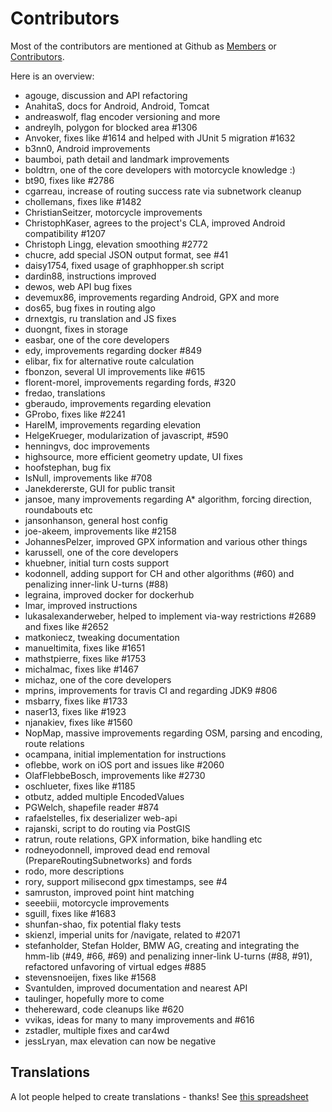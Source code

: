 # Contributors

Most of the contributors are mentioned at Github as [Members](https://github.com/graphhopper?tab=members) or [Contributors](https://github.com/graphhopper/graphhopper/contributors).

Here is an overview:

 * agouge, discussion and API refactoring
 * AnahitaS, docs for Android, Android, Tomcat
 * andreaswolf, flag encoder versioning and more
 * andreylh, polygon for blocked area #1306
 * Anvoker, fixes like #1614 and helped with JUnit 5 migration #1632 
 * b3nn0, Android improvements
 * baumboi, path detail and landmark improvements
 * boldtrn, one of the core developers with motorcycle knowledge :)
 * bt90, fixes like #2786
 * cgarreau, increase of routing success rate via subnetwork cleanup
 * chollemans, fixes like #1482
 * ChristianSeitzer, motorcycle improvements
 * ChristophKaser, agrees to the project's CLA, improved Android compatibility #1207
 * Christoph Lingg, elevation smoothing #2772
 * chucre, add special JSON output format, see #41
 * daisy1754, fixed usage of graphhopper.sh script
 * dardin88, instructions improved
 * dewos, web API bug fixes
 * devemux86, improvements regarding Android, GPX and more
 * dos65, bug fixes in routing algo
 * drnextgis, ru translation and JS fixes
 * duongnt, fixes in storage
 * easbar, one of the core developers
 * edy, improvements regarding docker #849
 * elibar, fix for alternative route calculation
 * fbonzon, several UI improvements like #615
 * florent-morel, improvements regarding fords, #320
 * fredao, translations 
 * gberaudo, improvements regarding elevation
 * GProbo, fixes like #2241
 * HarelM, improvements regarding elevation
 * HelgeKrueger, modularization of javascript, #590
 * henningvs, doc improvements
 * highsource, more efficient geometry update, UI fixes
 * hoofstephan, bug fix   
 * IsNull, improvements like #708
 * Janekdererste, GUI for public transit
 * jansoe, many improvements regarding A* algorithm, forcing direction, roundabouts etc
 * jansonhanson, general host config
 * joe-akeem, improvements like #2158
 * JohannesPelzer, improved GPX information and various other things
 * karussell, one of the core developers
 * khuebner, initial turn costs support
 * kodonnell, adding support for CH and other algorithms (#60) and penalizing inner-link U-turns (#88)
 * legraina, improved docker for dockerhub
 * lmar, improved instructions
 * lukasalexanderweber, helped to implement via-way restrictions #2689 and fixes like #2652
 * matkoniecz, tweaking documentation
 * manueltimita, fixes like #1651
 * mathstpierre, fixes like #1753
 * michalmac, fixes like #1467
 * michaz, one of the core developers
 * mprins, improvements for travis CI and regarding JDK9 #806
 * msbarry, fixes like #1733
 * naser13, fixes like #1923
 * njanakiev, fixes like #1560
 * NopMap, massive improvements regarding OSM, parsing and encoding, route relations
 * ocampana, initial implementation for instructions
 * oflebbe, work on iOS port and issues like #2060
 * OlafFlebbeBosch, improvements like #2730
 * oschlueter, fixes like #1185
 * otbutz, added multiple EncodedValues
 * PGWelch, shapefile reader #874
 * rafaelstelles, fix deserializer web-api
 * rajanski, script to do routing via PostGIS
 * ratrun, route relations, GPX information, bike handling etc
 * rodneyodonnell, improved dead end removal (PrepareRoutingSubnetworks) and fords
 * rodo, more descriptions
 * rory, support milisecond gpx timestamps, see #4 
 * samruston, improved point hint matching
 * seeebiii, motorcycle improvements
 * sguill, fixes like #1683
 * shunfan-shao, fix potential flaky tests
 * skienzl, imperial units for /navigate, related to #2071
 * stefanholder, Stefan Holder, BMW AG, creating and integrating the hmm-lib (#49, #66, #69) and penalizing inner-link U-turns (#88, #91), refactored unfavoring of virtual edges #885
 * stevensnoeijen, fixes like #1568 
 * Svantulden, improved documentation and nearest API
 * taulinger, hopefully more to come 
 * thehereward, code cleanups like #620
 * vvikas, ideas for many to many improvements and #616
 * zstadler, multiple fixes and car4wd
 * jessLryan, max elevation can now be negative

## Translations

A lot people helped to create translations - thanks!
See [this spreadsheet](https://docs.google.com/spreadsheets/d/18z00Rbt6QvLIkayEV9P89vW9oU0QbTVsjRk9nz1CeFY/edit#gid=0)
